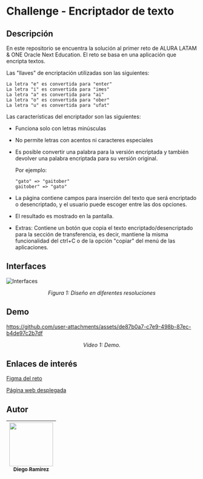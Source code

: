 # Challenge - Encriptador de texto 

## Descripción
En este repositorio se encuentra la solución al primer reto de ALURA LATAM & ONE Oracle Next Education. El reto se basa en una aplicación que encripta textos.

Las "llaves" de encriptación utilizadas son las siguientes:
```
La letra "e" es convertida para "enter"
La letra "i" es convertida para "imes"
La letra "a" es convertida para "ai"
La letra "o" es convertida para "ober"
La letra "u" es convertida para "ufat"
```

Las características del encriptador son las siguientes:

- Funciona solo con letras minúsculas

- No permite letras con acentos ni caracteres especiales

- Es posible convertir una palabra para la versión encriptada y también devolver una palabra encriptada para su versión original.

  Por ejemplo:
  ```
  "gato" => "gaitober"
  gaitober" => "gato"
  ```
- La página contiene campos para inserción del texto que será encriptado o desencriptado, y el usuario puede escoger entre las dos opciones.

- El resultado es mostrado en la pantalla.

- Extras:
  Contiene un botón que copia el texto encriptado/desencriptado para la sección de transferencia, es decir, mantiene la misma funcionalidad del ctrl+C o de la opción "copiar" del menú de las aplicaciones.

## Interfaces

![Interfaces](https://github.com/user-attachments/assets/4bb8999a-e44d-4bb6-9e71-0be7a08e3e12)
<p align="center"><em>Figura 1: Diseño en diferentes resoluciones</em></p>

## Demo
https://github.com/user-attachments/assets/de87b0a7-c7e9-498b-87ec-b4de97c2b7df
<p align="center"><em>Video 1: Demo.</em></p>

## Enlaces de interés

[Figma del reto](https://www.figma.com/design/trP3p5nEh7XUyB3n2bomjP/Alura-Challenge---Desaf%C3%ADo-1---L%C3%B3gica?node-id=0-1&t=J3eaw8cZjFaQHPC0-0)

[Página web desplegada](https://text-encrypter-vert.vercel.app/)

## Autor
| [<img src="https://avatars.githubusercontent.com/u/81760886?v=4" width=115><br><sub>Diego Ramirez</sub>](https://github.com/dieramirezma) | 
| :---: |
